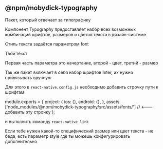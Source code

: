 ## @npm/mobydick-typography

Пакет, который отвечает за типографику

Компонент Typography предоставляет набор всех возможных комбинаций шрифтов, размеров и цветов текста в дизайн-системе

Стиль текста задаётся параметром font

<Typography font="SemiBold-Secondary-XS">Твой текст</Typography>

Первая часть параметра это начертание, второй - цвет, третий - размер

Так же пакет включает в себя набор шрифтов Inter, их нужно привязывать вручную

Для этого в `react-native.config.js` необходимо добавить строчку пути к шрифтам

module.exports = {
  project: {
    ios: {},
    android: {},
  },
  assets: ['node_modules/@npm/mobydick-typography/src/assets/fonts/'] // <--- добавить эту строчку
};

и выполнить команду `react-native link`

Если тебе нужен какой-то специфический размер или цвет текста - не беда, есть параметр style где ты можешь конфигурировать дополнительно